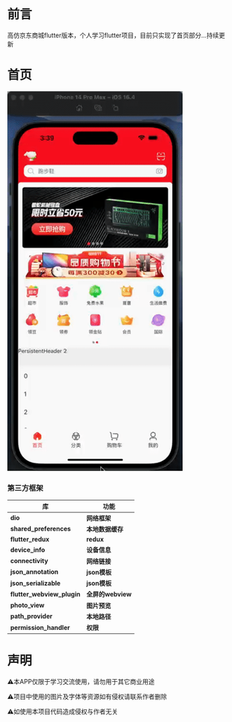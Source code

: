 # 前言

高仿京东商城flutter版本，个人学习flutter项目，目前只实现了首页部分...持续更新

# 首页
<img src="home.gif" title="" alt="image" width="400">

### 第三方框架

| 库                          | 功能             |
| -------------------------- | -------------- |
| **dio**                    | **网络框架**       |
| **shared_preferences**     | **本地数据缓存**     |
| **flutter_redux**          | **redux**      |
| **device_info**            | **设备信息**       |
| **connectivity**           | **网络链接**       |
| **json_annotation**        | **json模板**     |
| **json_serializable**      | **json模板**     |
| **flutter_webview_plugin** | **全屏的webview** |
| **photo_view**             | **图片预览**       |
| **path_provider**          | **本地路径**       |
| **permission_handler**     | **权限**         |

# 声明
⚠️本APP仅限于学习交流使用，请勿用于其它商业用途

⚠️项目中使用的图片及字体等资源如有侵权请联系作者删除

⚠️如使用本项目代码造成侵权与作者无关
